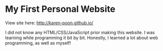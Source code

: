 # My First Personal Website

View site here: http://karen-poon.github.io/

I did not know any HTML/CSS/JavaScript prior making this website. I was learning while programming it bit by bit. 
Honestly, I learned a lot about web programming, as well as myself!
